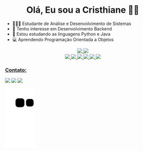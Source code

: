 <h1 align="center"> Olá, Eu sou a Cristhiane 👋🏾 </h1>

- 👩🏾‍💻 Estudante de Análise e Desenvolvimento de Sistemas
- 👀 Tenho interesse em Desenvolvimento Backend
- 🌱 Estou estudando as linguagens Python e Java
- 💻 Aprendendo Programação Orientada a Objetos

<div align="center">
 <a href="https://github.com/barroscruzc">
  <img height="160em" src="https://github-readme-stats.vercel.app/api?username=barroscruzc&show_icons=true&theme=radical&include_all_commits=true&count_private=true"/>
  <img height="160em" src="https://github-readme-stats.vercel.app/api/top-langs/?username=barroscruzc&layout=compact&langs_count=7&theme=radical"/>
</div>
 
 <div align="center">
    <img width="108em" src="https://img.shields.io/badge/Python-14354C?style=for-the-badge&logo=python&logoColor=white" />
    <img width="86em" src="https://img.shields.io/badge/Java-ED8B00?style=for-the-badge&logo=java&logoColor=white" />
    <img width="97em" src="https://img.shields.io/badge/MySQL-005C84?style=for-the-badge&logo=mysql&logoColor=white" />
    <img width="76em" src="https://img.shields.io/badge/GIT-E44C30?style=for-the-badge&logo=git&logoColor=white" />
    <img width="112em" src="https://img.shields.io/badge/Eclipse-2C2255?style=for-the-badge&logo=eclipse&logoColor=white" />
    <img width="120em" src="https://img.shields.io/badge/PyCharm-000000.svg?&style=for-the-badge&logo=PyCharm&logoColor=white" />
   
 </div>
 
 ### Contato:
 
<div> 
  <a href="https://www.linkedin.com/in/barroscruzc" target="_blank"><img width="112em" src="https://img.shields.io/badge/LinkedIn-0077B5?style=for-the-badge&logo=linkedin&logoColor=white" /></a>
  <a href="mailto:barroscruzc@gmail.com" target="_blank"><img width="90em" src="https://img.shields.io/badge/Gmail-D14836?style=for-the-badge&logo=gmail&logoColor=white" target="_blank"></a> 
 <a href="https://t.me/barroscruzc" target="_blank"><img width="113em" src="https://img.shields.io/badge/Telegram-2CA5E0?style=for-the-badge&logo=telegram&logoColor=white" /></a>
 
![Snake animation](https://github.com/barroscruzc/barroscruzc/blob/output/github-contribution-grid-snake.svg)
 
</div>
